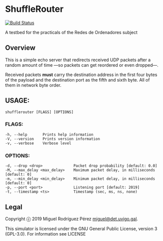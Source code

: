 ShuffleRouter
=======

[![Build Status](https://travis-ci.org/RedesdeOrdenadores/ShuffleRouter.svg?branch=master)](https://travis-ci.org/RedesdeOrdenadores/ShuffleRouter)

A testbed for the practicals of the Redes de Ordenadores subject

## Overview

This is a simple echo server that redirects received UDP packets after a
random amount of time —so packets can get reordered or even dropped—.

Received packets **must** carry the destination address in the first four
bytes of the payload and the destination port as the fifth and sixth byte. All
of them in network byte order.

## USAGE:
    shufflerouter [FLAGS] [OPTIONS]

### FLAGS:
    -h, --help       Prints help information
    -V, --version    Prints version information
    -v, --verbose    Verbose level

### OPTIONS:
    -d, --drop <drop>              Packet drop probability [default: 0.0]
    -M, --max_delay <max_delay>    Maximum packet delay, in milliseconds [default: 0]
    -m, --min_delay <min_delay>    Minimum packet delay, in milliseconds [default: 0]
    -p, --port <port>              Listening port [default: 2019]
    -t, --timestamp <ts>           Timestamp (sec, ms, ns, none)

## Legal

Copyright ⓒ 2019 Miguel Rodríguez Pérez <miguel@det.uvigo.gal>.

This simulator is licensed under the GNU General Public License, version 3
(GPL-3.0). For information see LICENSE

